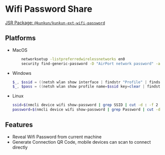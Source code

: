 # Wifi Password Share

[JSR Package: `@kunkun/kunkun-ext-wifi-password`](https://jsr.io/@kunkun)

## Platforms

- MacOS
  ```bash
      networksetup -listpreferredwirelessnetworks en0
      security find-generic-password -D "AirPort network password" -a $SSID -w
  ```
- Windows
  ```powershell
  $_, $ssid = ((netsh wlan show interface | findstr "Profile" | findstr /v "mode") -split ":",2).trim();
  $_, $pass = ((netsh wlan show profile name=$ssid key=clear | findstr Key) -split ":").trim();
  ```
- Linux
  ```bash
  ssid=$(nmcli device wifi show-password | grep SSID | cut -d : -f 2 | xargs)
  password=$(nmcli device wifi show-password | grep Password | cut -d : -f 2 | xargs)
  ```

## Features

- Reveal Wifi Password from current machine
- Generate Connection QR Code, mobile devices can scan to connect directly
